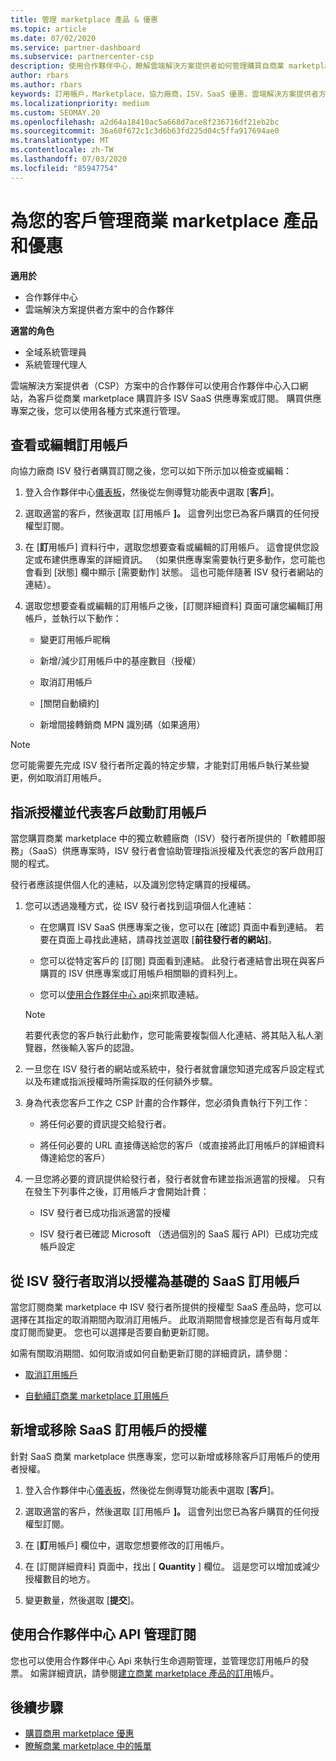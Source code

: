 ```yaml
---
title: 管理 marketplace 產品 & 優惠
ms.topic: article
ms.date: 07/02/2020
ms.service: partner-dashboard
ms.subservice: partnercenter-csp
description: 使用合作夥伴中心，瞭解雲端解決方案提供者如何管理購買自商業 marketplace 客戶的協力廠商 ISV 優惠。
author: rbars
ms.author: rbars
keywords: 訂用帳戶，Marketplace，協力廠商，ISV，SaaS 優惠，雲端解決方案提供者方案，管理供應專案，管理訂用帳戶，授權，取消訂用帳戶，基座，關閉自動續訂，間接轉售商 MPN 識別碼
ms.localizationpriority: medium
ms.custom: SEOMAY.20
ms.openlocfilehash: a2d64a18410ac5a668d7ace8f236716df21eb2bc
ms.sourcegitcommit: 36a60f672c1c3d6b63fd225d04c5ffa917694ae0
ms.translationtype: MT
ms.contentlocale: zh-TW
ms.lasthandoff: 07/03/2020
ms.locfileid: "85947754"
---
```

# <a name="manage-commercial-marketplace-products-and-offers-for-your-customers"></a>為您的客戶管理商業 marketplace 產品和優惠

**適用於**

- 合作夥伴中心
- 雲端解決方案提供者方案中的合作夥伴

**適當的角色**

- 全域系統管理員
- 系統管理代理人

雲端解決方案提供者（CSP）方案中的合作夥伴可以使用合作夥伴中心入口網站，為客戶從商業 marketplace 購買許多 ISV SaaS 供應專案或訂閱。 購買供應專案之後，您可以使用各種方式來進行管理。

## <a name="view-or-edit-a-subscription"></a>查看或編輯訂用帳戶

向協力廠商 ISV 發行者購買訂閱之後，您可以如下所示加以檢查或編輯：

1. 登入合作夥伴中心[儀表板](https://partner.microsoft.com/dashboard)，然後從左側導覽功能表中選取 [**客戶**]。

2. 選取適當的客戶，然後選取 [訂用帳戶 **]。** 這會列出您已為客戶購買的任何授權型訂閱。

3. 在 [**訂**用帳戶] 資料行中，選取您想要查看或編輯的訂用帳戶。 這會提供您設定或布建供應專案的詳細資訊。 （如果供應專案需要執行更多動作，您可能也會看到 [狀態] 欄中顯示 [需要動作] 狀態。 這也可能伴隨著 ISV 發行者網站的連結）。

4. 選取您想要查看或編輯的訂用帳戶之後，[訂閱詳細資料] 頁面可讓您編輯訂用帳戶，並執行以下動作：

    - 變更訂用帳戶昵稱

    - 新增/減少訂用帳戶中的基座數目（授權）

    - 取消訂用帳戶

    - [關閉自動續約]

    - 新增間接轉銷商 MPN 識別碼（如果適用）

> [!NOTE]
> 您可能需要先完成 ISV 發行者所定義的特定步驟，才能對訂用帳戶執行某些變更，例如取消訂用帳戶。

## <a name="assign-licenses-and-activate-a-subscription-on-behalf-of-a-customer"></a>指派授權並代表客戶啟動訂用帳戶

當您購買商業 marketplace 中的獨立軟體廠商（ISV）發行者所提供的「軟體即服務」（SaaS）供應專案時，ISV 發行者會協助管理指派授權及代表您的客戶啟用訂閱的程式。

發行者應該提供個人化的連結，以及識別您特定購買的授權碼。

1. 您可以透過幾種方式，從 ISV 發行者找到這項個人化連結：

   - 在您購買 ISV SaaS 供應專案之後，您可以在 [確認] 頁面中看到連結。 若要在頁面上尋找此連結，請尋找並選取 [**前往發行者的網站]**。

   - 您可以從特定客戶的 [訂閱] 頁面看到連結。 此發行者連結會出現在與客戶購買的 ISV 供應專案或訂用帳戶相關聯的資料列上。

   - 您可以[使用合作夥伴中心 api](https://docs.microsoft.com/partner-center/develop/get-activation-link-by-order-line-item)來抓取連結。

   > [!NOTE]
   > 若要代表您的客戶執行此動作，您可能需要複製個人化連結、將其貼入私人瀏覽器，然後輸入客戶的認證。

2. 一旦您在 ISV 發行者的網站或系統中，發行者就會讓您知道完成客戶設定程式以及布建或指派授權時所需採取的任何額外步驟。

3. 身為代表您客戶工作之 CSP 計畫的合作夥伴，您必須負責執行下列工作：

    - 將任何必要的資訊提交給發行者。

    - 將任何必要的 URL 直接傳送給您的客戶（或直接將此訂用帳戶的詳細資料傳達給您的客戶）

4. 一旦您將必要的資訊提供給發行者，發行者就會布建並指派適當的授權。 只有在發生下列事件之後，訂用帳戶才會開始計費：

    - ISV 發行者已成功指派適當的授權

    - ISV 發行者已確認 Microsoft （透過個別的 SaaS 履行 API）已成功完成帳戶設定

## <a name="cancel-a-license-based-saas-subscription-from-an-isv-publisher"></a>從 ISV 發行者取消以授權為基礎的 SaaS 訂用帳戶

當您訂閱商業 marketplace 中 ISV 發行者所提供的授權型 SaaS 產品時，您可以選擇在其指定的取消期間內取消訂用帳戶。 此取消期間會根據您是否有每月或年度訂閱而變更。 您也可以選擇是否要自動更新訂閱。

如需有關取消期間、如何取消或如何自動更新訂閱的詳細資訊，請參閱：

- [取消訂用帳戶](create-a-new-subscription.md#cancel-a-subscription)

- [自動續訂商業 marketplace 訂用帳戶](create-a-new-subscription.md#choose-whether-to-automatically-renew-a-commercial-marketplace-subscription)

## <a name="add-or-remove-licenses-for-a-saas-subscription"></a>新增或移除 SaaS 訂用帳戶的授權

針對 SaaS 商業 marketplace 供應專案，您可以新增或移除客戶訂用帳戶的使用者授權。

1. 登入合作夥伴中心[儀表板](https://partner.microsoft.com/dashboard)，然後從左側導覽功能表中選取 [**客戶**]。

2. 選取適當的客戶，然後選取 [訂用帳戶 **]。** 這會列出您已為客戶購買的任何授權型訂閱。

3. 在 [**訂**用帳戶] 欄位中，選取您想要修改的訂用帳戶。

4. 在 [訂閱詳細資料] 頁面中，找出 [ **Quantity** ] 欄位。 這是您可以增加或減少授權數目的地方。

5. 變更數量，然後選取 [**提交**]。

## <a name="manage-subscriptions-using-partner-center-apis"></a>使用合作夥伴中心 API 管理訂閱

您也可以使用合作夥伴中心 Api 來執行生命週期管理，並管理您訂用帳戶的發票。 如需詳細資訊，請參閱[建立商業 marketplace 產品的訂用](https://docs.microsoft.com/partner-center/develop/create-subscription-azure-marketplace-products)帳戶。

## <a name="next-steps"></a>後續步驟

- [購買商用 marketplace 優惠](csp-commercial-marketplace-purchase.md)
- [瞭解商業 marketplace 中的帳單](csp-commercial-marketplace-billing.md)